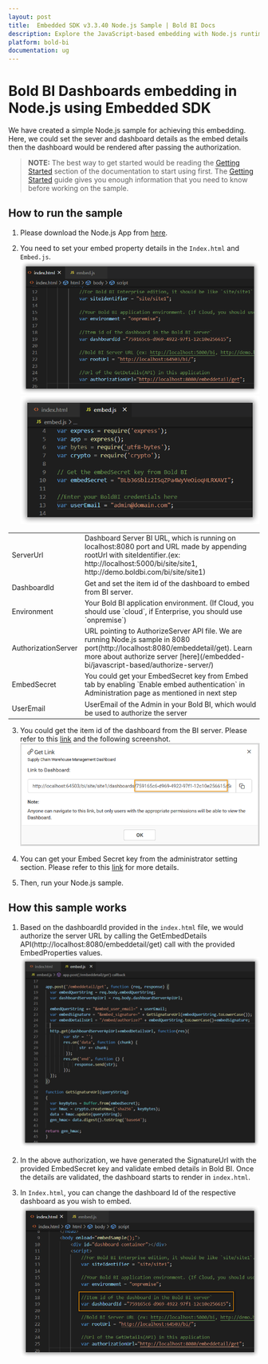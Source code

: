 ```yaml
---
layout: post
title:  Embedded SDK v3.3.40 Node.js Sample | Bold BI Docs
description: Explore the JavaScript-based embedding with Node.js runtime environment supported since v3.3.40 of Bold BI.
platform: bold-bi
documentation: ug
---
```


# Bold BI Dashboards embedding in Node.js using Embedded SDK

We have created a simple Node.js sample for achieving this embedding. Here, we could set the sever and dashboard details as the embed details then the dashboard would be rendered after passing the authorization.    

> **NOTE:** The best way to get started would be reading the [Getting Started](/embedded-bi/javascript/getting-started/) section of the documentation to start using first. The [Getting Started](/embedded-bi/javascript/getting-started/) guide gives you enough information that you need to know before working on the sample.      

## How to run the sample

1. Please download the Node.js App from [here](https://embed-sdk.boldbi.com/getting-started/node-js-v3.3/sample.zip).    

2. You need to set your embed property details in the `Index.html` and `Embed.js`.  
![Embed Properties in Index](/static/assets/embedded/javascript/sample/images/nodejs-index-props.png)
![Embed Properties in Embed](/static/assets/embedded/javascript/sample/images/nodejs-embed-props.png)
<meta charset="utf-8"/>
<table>
  <tbody>
    <tr>
        <td align="left">ServerUrl</td>
        <td align="left">Dashboard Server BI URL, which is running on localhost:8080 port and URL made by appending rootUrl with siteIdentifier.(ex: http://localhost:5000/bi/site/site1, http://demo.boldbi.com/bi/site/site1)</td>
    </tr>
    <tr>
        <td align="left">DashboardId</td>
        <td align="left">Get and set the item id of the dashboard to embed from BI server.</td>
    </tr>
    <tr>
        <td align="left">Environment</td>
        <td align="left">Your Bold BI application environment. (If Cloud, you should use `cloud`, if  Enterprise, you should use `onpremise`)</td>
    </tr>
    <tr>
        <td align="left">AuthorizationServer</td>
        <td align="left">URL pointing to AuthorizeServer API file. We are running Node.js sample in 8080 port(http://localhost:8080/embeddetail/get). Learn more about authorize server [here](/embedded-bi/javascript-based/authorize-server/)</td>
    </tr>
    <tr>
        <td align="left">EmbedSecret</td>
        <td align="left">You could get your EmbedSecret key from Embed tab by enabling `Enable embed authentication` in Administration page as mentioned in next step</td>
    </tr>
    <tr>
        <td align="left">UserEmail</td>
        <td align="left">UserEmail of the Admin in your Bold BI, which would be used to authorize the server</td>
    </tr>
  </tbody>
</table>


3. You could get the item id of the dashboard from the BI server. Please refer to this [link](/embedded-bi/working-with-dashboards/share-dashboards/get-dashboard-link/#get-link) and the following screenshot.  
![Get Dashboard Id](/static/assets/embedded/javascript/sample/images/get-dashboard-id.png)

4. You can get your Embed Secret key from the administrator setting section. Please refer to this [link](/embedded-bi/site-administration/embed-settings/) for more details.  

5. Then, run your Node.js sample.

## How this sample works

1. Based on the dashboardId provided in the `index.html` file, we would authorize the server URL by calling the GetEmbedDetails API(http://localhost:8080/embeddetail/get) call with the provided EmbedProperties values.
![Get Embed Details](/static/assets/embedded/javascript/sample/images/nodejs-authorize.png)

2. In the above authorization, we have generated the SignatureUrl with the provided EmbedSecret key and validate embed details in Bold BI. Once the details are validated, the dashboard starts to render in `index.html`.

3. In `Index.html`, you can change the dashboard Id of the respective dashboard as you wish to embed.
![Set Dashboard Id](/static/assets/embedded/javascript/sample/images/nodejs-dashboard.png)